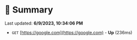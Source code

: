 # 📖 Summary
Last updated: **6/9/2023, 10:34:06 PM**

- `GET` [https://google.com](https://google.com) - **Up** (236ms)
